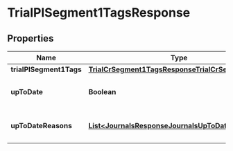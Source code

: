 

# TrialPlSegment1TagsResponse


## Properties

Name | Type | Description | Notes
------------ | ------------- | ------------- | -------------
**trialPlSegment1Tags** | [**TrialCrSegment1TagsResponseTrialCrSegment1Tags**](TrialCrSegment1TagsResponseTrialCrSegment1Tags.md) |  | 
**upToDate** | **Boolean** | 集計結果が最新かどうか | 
**upToDateReasons** | [**List&lt;JournalsResponseJournalsUpToDateReasons&gt;**](JournalsResponseJournalsUpToDateReasons.md) | 集計が最新でない場合の要因情報 |  [optional]



